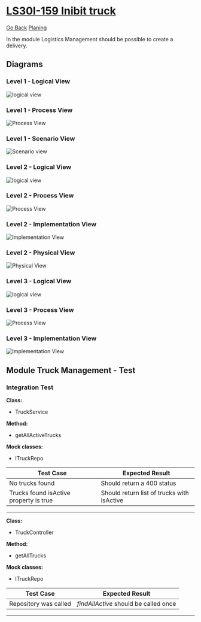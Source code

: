 # [LS30I-159 Inibit truck](https://lei-isep-ricardo.atlassian.net/jira/software/projects/LS75/boards/1?selectedIssue=LS30I-159)

[Go Back](../../Readme.md)
[Planing](../../../Docs/SprintC.md)

In the module Logistics Management should be possible to create a delivery.

## Diagrams

### Level 1 - Logical View

![logical view](https://bitbucket.org/DoubleRisep/lei-sem5-3na-075/raw/3765aedc58284e331c32a92620308a91d4578167/Docs/Diagrams/Level%201/N1-LV.svg)

### Level 1 - Process View

![Process View](https://bitbucket.org/DoubleRisep/lei-sem5-3na-075/raw/3765aedc58284e331c32a92620308a91d4578167/Docs/Diagrams/Level%201/Processes/N1-PV-US129.svg)

### Level 1 - Scenario View

![Scenario view](https://bitbucket.org/DoubleRisep/lei-sem5-3na-075/raw/9e20a38813650b235e78ad69d5359d116679f22d/Docs/Diagrams/Level%201/N1-SV.svg)

### Level 2 - Logical View

![logical view](https://bitbucket.org/DoubleRisep/lei-sem5-3na-075/raw/8379c839645e64f91ecde8d1a025b55db260c2ee/Docs/Diagrams/Level%202/N2-LV.svg)

### Level 2 - Process View

![Process View](https://bitbucket.org/DoubleRisep/lei-sem5-3na-075/raw/3765aedc58284e331c32a92620308a91d4578167/Docs/Diagrams/Level%202/Processes/N2-PV-US129.svg)

### Level 2 - Implementation View

![Implementation View](https://bitbucket.org/DoubleRisep/lei-sem5-3na-075/raw/8379c839645e64f91ecde8d1a025b55db260c2ee/Docs/Diagrams/Level%202/N2-IV.jpg)

### Level 2 - Physical View

![Physical View](https://bitbucket.org/DoubleRisep/lei-sem5-3na-075/raw/8379c839645e64f91ecde8d1a025b55db260c2ee/Docs/Diagrams/Level%202/N2-PIV.jpg)

### Level 3 - Logical View

![logical view](https://bitbucket.org/DoubleRisep/lei-sem5-3na-075/raw/8379c839645e64f91ecde8d1a025b55db260c2ee/Docs/Diagrams/Level%203/N3-LV-LM.svg)

### Level 3 - Process View

![Process View](https://bitbucket.org/DoubleRisep/lei-sem5-3na-075/raw/a56ce8f90087f91c93a308c29d6df9a1e2152e60/Docs/Diagrams/Level%202/Processes/N2-PV-US129.svg)

### Level 3 - Implementation View

![Implementation View](https://bitbucket.org/DoubleRisep/lei-sem5-3na-075/raw/8379c839645e64f91ecde8d1a025b55db260c2ee/Docs/Diagrams/Level%203/N3-IV-LM.jpg)

## Module Truck Management - Test

### Integration Test

**Class:**

- TruckService

**Method:**

- getAllActiveTrucks

**Mock classes:**

- ITruckRepo

| Test Case                              | Expected Result                            |
| -------------------------------------- | ------------------------------------------ |
| No trucks found                        | Should return a 400 status                 |
| Trucks found isActive property is true | Should return list of trucks with isActive |

---

**Class:**

- TruckController

**Method:**

- getAllTrucks

**Mock classes:**

- ITruckRepo

| Test Case             | Expected Result                       |
| --------------------- | ------------------------------------- |
| Repository was called | _findAllActive_ should be called once |

---
